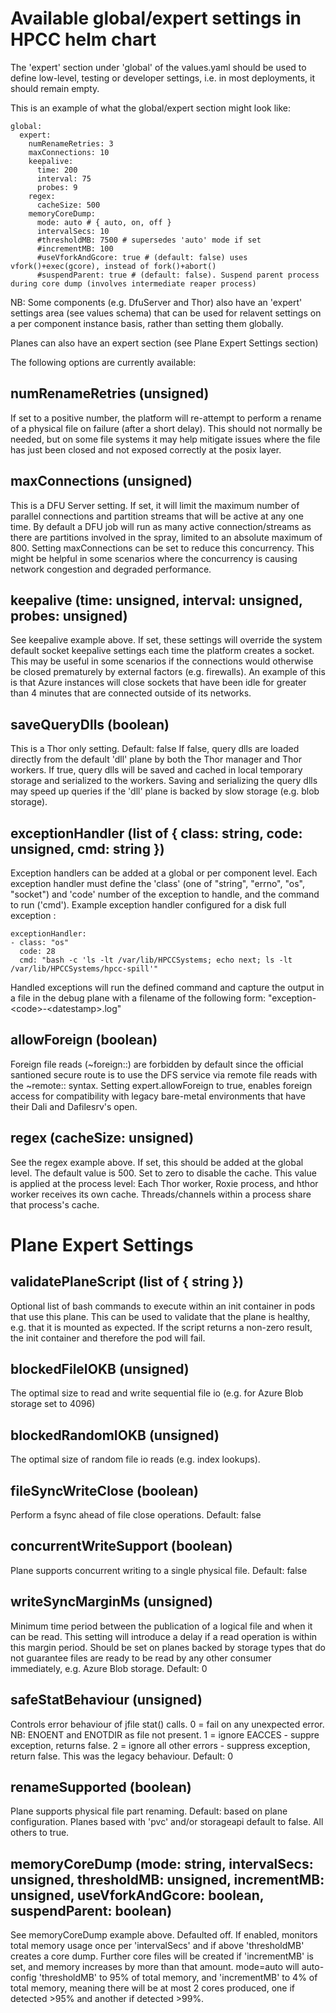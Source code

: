 # Available global/expert settings in HPCC helm chart

The 'expert' section under 'global' of the values.yaml should be used to define low-level, testing or developer settings,
i.e. in most deployments, it should remain empty.

This is an example of what the global/expert section might look like:
```
global:
  expert:
    numRenameRetries: 3
    maxConnections: 10
    keepalive:
      time: 200
      interval: 75
      probes: 9
    regex:
      cacheSize: 500
    memoryCoreDump:
      mode: auto # { auto, on, off }
      intervalSecs: 10
      #thresholdMB: 7500 # supersedes 'auto' mode if set
      #incrementMB: 100
      #useVforkAndGcore: true # (default: false) uses vfork()+exec(gcore), instead of fork()+abort()
      #suspendParent: true # (default: false). Suspend parent process during core dump (involves intermediate reaper process)
```

NB: Some components (e.g. DfuServer and Thor) also have an 'expert' settings area (see values schema) that can be used for relavent settings
on a per component instance basis, rather than setting them globally.

Planes can also have an expert section (see Plane Expert Settings section)


The following options are currently available:

## numRenameRetries (unsigned)

If set to a positive number, the platform will re-attempt to perform a rename of a physical file on failure (after a short delay).
This should not normally be needed, but on some file systems it may help mitigate issues where the file has just been closed and not exposed
correctly at the posix layer.

## maxConnections (unsigned)

This is a DFU Server setting.
If set, it will limit the maximum number of parallel connections and partition streams that will be active at any one time.
By default a DFU job will run as many active connection/streams as there are partitions involved in the spray, limited to an absolute maximum of 800.
Setting maxConnections can be set to reduce this concurrency.
This might be helpful in some scenarios where the concurrency is causing network congestion and degraded performance.

## keepalive (time: unsigned, interval: unsigned, probes: unsigned)

See keepalive example above.
If set, these settings will override the system default socket keepalive settings each time the platform creates a socket.
This may be useful in some scenarios if the connections would otherwise be closed prematurely by external factors (e.g. firewalls).
An example of this is that Azure instances will close sockets that have been idle for greater than 4 minutes that are connected
outside of its networks.

## saveQueryDlls (boolean)

This is a Thor only setting. Default: false
If false, query dlls are loaded directly from the default 'dll' plane by both the Thor manager and Thor workers.
If true, query dlls will be saved and cached in local temporary storage and serialized to the workers.
Saving and serializing the query dlls may speed up queries if the 'dll' plane is backed by slow storage (e.g. blob storage).

## exceptionHandler (list of { class: string, code: unsigned, cmd: string })

Exception handlers can be added at a global or per component level.
Each exception handler must define the 'class' (one of "string", "errno", "os", "socket") and 'code' number of the exception to handle, and the command to run ('cmd').
Example exception handler configured for a disk full exception :
```
exceptionHandler:
- class: "os"
  code: 28
  cmd: "bash -c 'ls -lt /var/lib/HPCCSystems; echo next; ls -lt /var/lib/HPCCSystems/hpcc-spill'"
```

Handled exceptions will run the defined command and capture the output in a file in the debug plane with a filename of the following form: "exception-\<code\>-\<datestamp\>.log"

## allowForeign (boolean)

Foreign file reads (~foreign::) are forbidden by default since the official santioned secure route is to use the DFS
service via remote file reads with the ~remote:: syntax.
Setting expert.allowForeign to true, enables foreign access for compatibility with legacy bare-metal environments
that have their Dali and Dafilesrv's open.

## regex (cacheSize: unsigned)

See the regex example above.  If set, this should be added at the global level.
The default value is 500.  Set to zero to disable the cache.
This value is applied at the process level:  Each Thor worker, Roxie process, and hthor worker receives
its own cache.  Threads/channels within a process share that process's cache.


# Plane Expert Settings

## validatePlaneScript (list of { string })

Optional list of bash commands to execute within an init container in pods that use this plane.
This can be used to validate that the plane is healthy, e.g. that it is mounted as expected.
If the script returns a non-zero result, the init container and therefore the pod will fail.

## blockedFileIOKB (unsigned)

The optimal size to read and write sequential file io (e.g. for Azure Blob storage set to 4096)

## blockedRandomIOKB (unsigned)

The optimal size of random file io reads (e.g. index lookups).

## fileSyncWriteClose (boolean)

Perform a fsync ahead of file close operations.
Default: false

## concurrentWriteSupport (boolean)

Plane supports concurrent writing to a single physical file.
Default: false

## writeSyncMarginMs (unsigned)

Minimum time period between the publication of a logical file and when it can
be read. This setting will introduce a delay if a read operation is within this
margin period.
Should be set on planes backed by storage types that do not guarantee files are
ready to be read by any other consumer immediately, e.g. Azure Blob storage.
Default: 0

## safeStatBehaviour (unsigned)

Controls error behaviour of jfile stat() calls.
0 = fail on any unexpected error. NB: ENOENT and ENOTDIR as file not present.
1 = ignore EACCES - suppre exception, returns false.
2 = ignore all other errors - suppress exception, return false. This was the legacy behaviour.
Default: 0

## renameSupported (boolean)

Plane supports physical file part renaming.
Default: based on plane configuration. Planes based with 'pvc' and/or storageapi default to false. All others to true.

## memoryCoreDump (mode: string, intervalSecs: unsigned, thresholdMB: unsigned, incrementMB: unsigned, useVforkAndGcore: boolean, suspendParent: boolean)

See memoryCoreDump example above.
Defaulted off.
If enabled, monitors total memory usage once per 'intervalSecs' and if above 'thresholdMB' creates a core dump.
Further core files will be created if 'incrementMB' is set, and memory increases by more than that amount.
mode=auto will auto-config 'thresholdMB' to 95% of total memory, and 'incrementMB' to 4% of total memory,
meaning there will be at most 2 cores produced, one if detected >95% and another if detected >99%.
